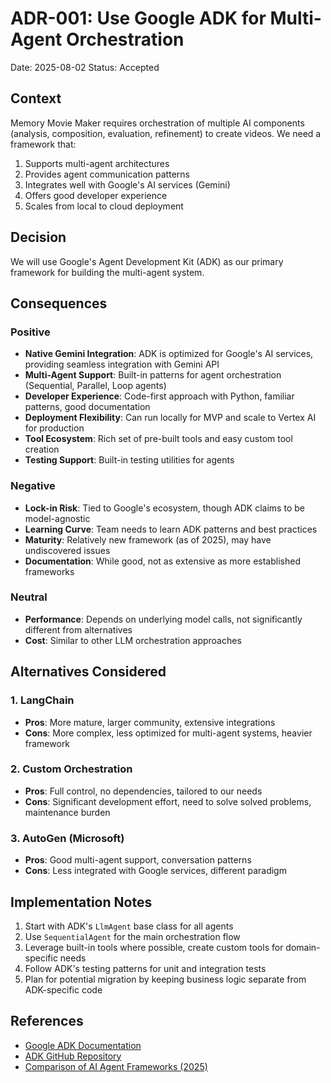 # ADR-001: Use Google ADK for Multi-Agent Orchestration

Date: 2025-08-02
Status: Accepted

## Context

Memory Movie Maker requires orchestration of multiple AI components (analysis, composition, evaluation, refinement) to create videos. We need a framework that:

1. Supports multi-agent architectures
2. Provides agent communication patterns
3. Integrates well with Google's AI services (Gemini)
4. Offers good developer experience
5. Scales from local to cloud deployment

## Decision

We will use Google's Agent Development Kit (ADK) as our primary framework for building the multi-agent system.

## Consequences

### Positive

- **Native Gemini Integration**: ADK is optimized for Google's AI services, providing seamless integration with Gemini API
- **Multi-Agent Support**: Built-in patterns for agent orchestration (Sequential, Parallel, Loop agents)
- **Developer Experience**: Code-first approach with Python, familiar patterns, good documentation
- **Deployment Flexibility**: Can run locally for MVP and scale to Vertex AI for production
- **Tool Ecosystem**: Rich set of pre-built tools and easy custom tool creation
- **Testing Support**: Built-in testing utilities for agents

### Negative

- **Lock-in Risk**: Tied to Google's ecosystem, though ADK claims to be model-agnostic
- **Learning Curve**: Team needs to learn ADK patterns and best practices
- **Maturity**: Relatively new framework (as of 2025), may have undiscovered issues
- **Documentation**: While good, not as extensive as more established frameworks

### Neutral

- **Performance**: Depends on underlying model calls, not significantly different from alternatives
- **Cost**: Similar to other LLM orchestration approaches

## Alternatives Considered

### 1. LangChain
- **Pros**: More mature, larger community, extensive integrations
- **Cons**: More complex, less optimized for multi-agent systems, heavier framework

### 2. Custom Orchestration
- **Pros**: Full control, no dependencies, tailored to our needs
- **Cons**: Significant development effort, need to solve solved problems, maintenance burden

### 3. AutoGen (Microsoft)
- **Pros**: Good multi-agent support, conversation patterns
- **Cons**: Less integrated with Google services, different paradigm

## Implementation Notes

1. Start with ADK's `LlmAgent` base class for all agents
2. Use `SequentialAgent` for the main orchestration flow
3. Leverage built-in tools where possible, create custom tools for domain-specific needs
4. Follow ADK's testing patterns for unit and integration tests
5. Plan for potential migration by keeping business logic separate from ADK-specific code

## References

- [Google ADK Documentation](https://google.github.io/adk-docs/)
- [ADK GitHub Repository](https://github.com/google/adk-python)
- [Comparison of AI Agent Frameworks (2025)](https://example.com/ai-frameworks-comparison)